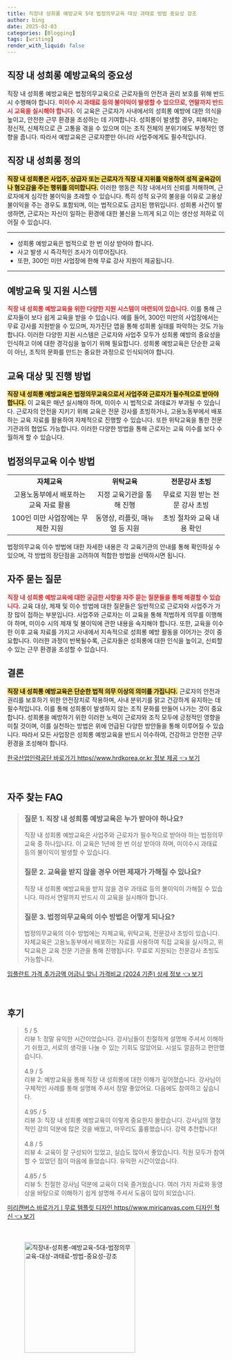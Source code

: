 ```yaml
---
title: 직장내 성희롱 예방교육 5대 법정의무교육 대상 과태료 방법 중요성 강조
author: bing
date: 2025-02-03
categories: [Blogging]
tags: [writing]
render_with_liquid: false
---
```



<h2 id='직장 내 성희롱 예방교육의 중요성'>직장 내 성희롱 예방교육의 중요성</h2>

<p>직장 내 성희롱 예방교육은 법정의무교육으로 근로자들의 안전과 권리 보호를 위해 반드시 수행해야 합니다. <b><span style="color: #ee2323;">미이수 시 과태료 등의 불이익이 발생할 수 있으므로, 연말까지 반드시 교육을 실시해야 합니다.</span></b> 이 교육은 근로자가 사내에서의 성희롱 예방에 대한 의식을 높이고, 안전한 근무 환경을 조성하는 데 기여합니다. 성희롱이 발생할 경우, 피해자는 정신적, 신체적으로 큰 고통을 겪을 수 있으며 이는 조직 전체의 분위기에도 부정적인 영향을 줍니다. 따라서 예방교육은 근로자뿐만 아니라 사업주에게도 필수적입니다.</p>

<h2 id='직장 내 성희롱 정의'>직장 내 성희롱 정의</h2>

<p><b><span style="background-color: #ffe066;">직장 내 성희롱은 사업주, 상급자 또는 근로자가 직장 내 지위를 악용하여 성적 굴욕감이나 혐오감을 주는 행위를 의미합니다.</span></b> 이러한 행동은 직장 내에서의 신뢰를 저해하며, 근로자에게 심각한 불이익을 초래할 수 있습니다. 특히 성적 요구의 불응을 이유로 고용상 불이익을 주는 경우도 포함되며, 이는 법적으로도 금지된 행위입니다. 성희롱 사건이 발생하면, 근로자는 자신이 일하는 환경에 대한 불신을 느끼게 되고 이는 생산성 저하로 이어질 수 있습니다.</p>

<hr />

<ul>
    <li>성희롱 예방교육은 법적으로 한 번 이상 받아야 합니다.</li>
    <li>사고 발생 시 즉각적인 조사가 이루어집니다.</li>
    <li>또한, 300인 미만 사업장에 한해 무료 강사 지원이 제공됩니다.</li>
</ul>

<hr />

<h2 id='예방교육 및 지원 시스템'>예방교육 및 지원 시스템</h2>

<p><b><span style="color: #ee2323;">직장 내 성희롱 예방교육을 위한 다양한 지원 시스템이 마련되어 있습니다.</span></b> 이를 통해 근로자들이 보다 쉽게 교육을 받을 수 있습니다. 예를 들어, 300인 미만의 사업장에서는 무료 강사를 지원받을 수 있으며, 자가진단 앱을 통해 성희롱 실태를 파악하는 것도 가능합니다. 이러한 다양한 지원 시스템은 근로자와 사업주 모두가 성희롱 예방의 중요성을 인식하고 이에 대한 경각심을 높이기 위해 필요합니다. 성희롱 예방교육은 단순한 교육이 아닌, 조직의 문화를 만드는 중요한 과정으로 인식되어야 합니다.</p>

<h2 id='교육 대상 및 진행 방법'>교육 대상 및 진행 방법</h2>

<p><b><span style="background-color: #ffe066;">직장 내 성희롱 예방교육은 법정의무교육으로서 사업주와 근로자가 필수적으로 받아야 합니다.</span></b> 이 교육은 매년 실시해야 하며, 미이수 시 법적으로 과태료가 부과될 수 있습니다. 근로자의 안전을 지키기 위해 교육은 전문 강사를 초빙하거나, 고용노동부에서 배포하는 교육 자료를 활용하여 자체적으로 진행할 수 있습니다. 또한 위탁교육을 통한 전문 기관과의 협업도 가능합니다. 이러한 다양한 방법을 통해 근로자는 교육 이수를 보다 수월하게 할 수 있습니다.</p>

<h2 id='법정의무교육 이수 방법'>법정의무교육 이수 방법</h2>

<table>
    <tr>
        <td style="text-align: center; height: 17px;"><b>자체교육</b></td>
        <td style="text-align: center; height: 17px;"><b>위탁교육</b></td>
        <td style="text-align: center; height: 17px;"><b>전문강사 초빙</b></td>
    </tr>
    <tr>
        <td style="text-align: center; height: 17px;">고용노동부에서 배포하는 교육 자료 활용</td>
        <td style="text-align: center; height: 17px;">지정 교육기관을 통해 진행</td>
        <td style="text-align: center; height: 17px;">무료로 지원 받는 전문 강사 초빙</td>
    </tr>
    <tr>
        <td style="text-align: center; height: 17px;">100인 미만 사업장에는 무제한 지원</td>
        <td style="text-align: center; height: 17px;">동영상, 리플릿, 매뉴얼 등 지원</td>
        <td style="text-align: center; height: 17px;">초빙 절차와 교육 내용 확인</td>
    </tr>
</table>

<p>법정의무교육 이수 방법에 대한 자세한 내용은 각 교육기관의 안내를 통해 확인하실 수 있으며, 각 방법의 장단점을 고려하여 적합한 방법을 선택하시면 됩니다.</p>

<h2 id='자주 묻는 질문'>자주 묻는 질문</h2>

<p><b><span style="color: #ee2323;">직장 내 성희롱 예방교육에 대한 궁금한 사항을 자주 묻는 질문들을 통해 해결할 수 있습니다.</span></b> 교육 대상, 제재 및 이수 방법에 대한 질문들은 일반적으로 근로자와 사업주가 가장 많이 접하는 부분입니다. 사업주와 근로자는 이 교육을 통해 적법하게 의무를 이행해야 하며, 미이수 시의 제재 및 불이익에 관한 내용을 숙지해야 합니다. 또한, 교육을 이수한 이후 교육 자료를 가지고 사내에서 지속적으로 성희롱 예방 활동을 이어가는 것이 중요합니다. 이러한 과정이 반복될수록, 근로자들은 성희롱에 대한 인식을 높이고, 신뢰할 수 있는 근무 환경을 조성할 수 있습니다.</p>

<h2 id='결론'>결론</h2>

<p><b><span style="background-color: #ffe066;">직장 내 성희롱 예방교육은 단순한 법적 의무 이상의 의미를 가집니다.</span></b> 근로자의 안전과 권리를 보호하기 위한 안전장치로 작용하며, 사내 분위기를 맑고 건강하게 유지하는 데 필수적입니다. 이를 통해 성희롱이 발생하지 않는 조직 문화를 만들어 나가는 것이 중요합니다. 성희롱을 예방하기 위한 이러한 노력이 근로자와 조직 모두에 긍정적인 영향을 미칠 것이며, 이를 실천하는 방법은 위에 언급된 다양한 방안들을 통해 이루어질 수 있습니다. 따라서 모든 사업장은 성희롱 예방교육을 반드시 이수하여, 건강하고 안전한 근무 환경을 조성해야 합니다.</p>


<p><a class="click-button" title="한국산업인력공단 바로가기 https//www.hrdkorea.or.kr 정보 제공" href="https://aptwhite.github.io/posts/%ED%95%9C%EA%B5%AD%EC%82%B0%EC%97%85%EC%9D%B8%EB%A0%A5%EA%B3%B5%EB%8B%A8-%EB%B0%94%EB%A1%9C%EA%B0%80%EA%B8%B0-httpswww.hrdkorea.or.kr-%EC%A0%95%EB%B3%B4-%EC%A0%9C%EA%B3%B5/" rel="dofollow">한국산업인력공단 바로가기 https//www.hrdkorea.or.kr 정보 제공 👈 보기</a></p><br>
<h2 id='자주_찾는_FAQ'>자주 찾는 FAQ</h2>
<div itemscope="" itemtype="https://schema.org/FAQPage"> 
<blockquote> 
<div itemscope="" itemprop="mainEntity" itemtype="https://schema.org/Question"> 
<h3 itemprop="name">질문 1. 직장 내 성희롱 예방교육은 누가 받아야 하나요?</h3> 
<div itemscope="" itemprop="acceptedAnswer" itemtype="https://schema.org/Answer"> 
<span itemprop="text"> 
<p>직장 내 성희롱 예방교육은 사업주와 근로자가 필수적으로 받아야 하는 법정의무교육 중 하나입니다. 이 교육은 1년에 한 번 이상 받아야 하며, 미이수시 과태료 등의 불이익이 발생할 수 있습니다.</p> 
</span> 
</div> 
</div> 

<div itemscope="" itemprop="mainEntity" itemtype="https://schema.org/Question"> 
<h3 itemprop="name">질문 2. 교육을 받지 않을 경우 어떤 제재가 가해질 수 있나요?</h3> 
<div itemscope="" itemprop="acceptedAnswer" itemtype="https://schema.org/Answer"> 
<span itemprop="text"> 
<p>직장 내 성희롱 예방교육을 받지 않을 경우 과태료 등의 불이익이 가해질 수 있습니다. 따라서 연말까지 반드시 이 교육을 실시해야 합니다.</p> 
</span> 
</div> 
</div> 

<div itemscope="" itemprop="mainEntity" itemtype="https://schema.org/Question"> 
<h3 itemprop="name">질문 3. 법정의무교육의 이수 방법은 어떻게 되나요?</h3> 
<div itemscope="" itemprop="acceptedAnswer" itemtype="https://schema.org/Answer"> 
<span itemprop="text"> 
<p>법정의무교육의 이수 방법에는 자체교육, 위탁교육, 전문강사 초빙이 있습니다. 자체교육은 고용노동부에서 배포하는 자료를 사용하여 직접 교육을 실시하고, 위탁교육은 교육 전문 기관을 통해 진행됩니다. 무료로 지원되는 전문강사 초빙도 가능합니다.</p> 
</span> 
</div> 
</div> 
</blockquote> 
</div>
<p><a class="click-button" title="임플란트 가격 추가금액 어금니 앞니 가격비교 (2024 기준) 상세 정보" href="https://aptwhite.github.io/posts/%EC%9E%84%ED%94%8C%EB%9E%80%ED%8A%B8-%EA%B0%80%EA%B2%A9-%EC%B6%94%EA%B0%80%EA%B8%88%EC%95%A1-%EC%96%B4%EA%B8%88%EB%8B%88-%EC%95%9E%EB%8B%88-%EA%B0%80%EA%B2%A9%EB%B9%84%EA%B5%90-(2024-%EA%B8%B0%EC%A4%80)-%EC%83%81%EC%84%B8-%EC%A0%95%EB%B3%B4/" rel="dofollow">임플란트 가격 추가금액 어금니 앞니 가격비교 (2024 기준) 상세 정보 👈 보기</a></p><br>
<h2 id='후기'>후기</h2>
<div itemscope itemtype="https://schema.org/Product">
  <blockquote>
  <div itemprop="review" itemscope itemtype="https://schema.org/Review">
      <div itemprop="reviewRating" itemscope itemtype="https://schema.org/Rating"> <span itemprop="ratingValue">5</span> / <span itemprop="bestRating">5</span> </div>
      <span itemprop="reviewBody">리뷰 1: 정말 유익한 시간이었습니다. 강사님들이 친절하게 설명해 주셔서 이해하기 쉬웠고, 서로의 생각을 나눌 수 있는 기회도 많았어요. 시설도 깔끔하고 편안했습니다.</span>
  </div>
  <br>
  <div itemprop="review" itemscope itemtype="https://schema.org/Review">
      <div itemprop="reviewRating" itemscope itemtype="https://schema.org/Rating"> <span itemprop="ratingValue">4.9</span> / <span itemprop="bestRating">5</span> </div>
      <span itemprop="reviewBody">리뷰 2: 예방교육을 통해 직장 내 성희롱에 대한 이해가 깊어졌습니다. 강사님이 구체적인 사례를 통해 설명해 주셔서 정말 좋았어요. 다음에도 참여하고 싶습니다.</span>
  </div>
  <br>
  <div itemprop="review" itemscope itemtype="https://schema.org/Review">
      <div itemprop="reviewRating" itemscope itemtype="https://schema.org/Rating"> <span itemprop="ratingValue">4.95</span> / <span itemprop="bestRating">5</span> </div>
      <span itemprop="reviewBody">리뷰 3: 직장 내 성희롱 예방교육이 이렇게 중요한지 몰랐습니다. 강사님의 열정적인 강의 덕분에 많은 것을 배웠고, 마무리도 훌륭했습니다. 강력 추천합니다!</span>
  </div>
  <br>
  <div itemprop="review" itemscope itemtype="https://schema.org/Review">
      <div itemprop="reviewRating" itemscope itemtype="https://schema.org/Rating"> <span itemprop="ratingValue">4.8</span> / <span itemprop="bestRating">5</span> </div>
      <span itemprop="reviewBody">리뷰 4: 교육이 잘 구성되어 있었고, 실습도 많아서 좋았습니다. 직원 모두가 참여할 수 있었던 점이 마음에 들었습니다. 유익한 시간이었습니다.</span>
  </div>
  <br>
  <div itemprop="review" itemscope itemtype="https://schema.org/Review">
      <div itemprop="reviewRating" itemscope itemtype="https://schema.org/Rating"> <span itemprop="ratingValue">4.85</span> / <span itemprop="bestRating">5</span> </div>
      <span itemprop="reviewBody">리뷰 5: 친절한 강사님 덕분에 교육이 더욱 즐거웠습니다. 여러 가지 자료와 동영상을 바탕으로 이해하기 쉽게 설명해 주셔서 도움이 많이 되었습니다.</span>
  </div>
  </blockquote>
</div>
<p><a class="click-button" title="미리캔버스 바로가기ㅣ무료 템플릿 디자인 https//www.miricanvas.com 디자인 혁신" href="https://aptwhite.github.io/posts/%EB%AF%B8%EB%A6%AC%EC%BA%94%EB%B2%84%EC%8A%A4-%EB%B0%94%EB%A1%9C%EA%B0%80%EA%B8%B0%E3%85%A3%EB%AC%B4%EB%A3%8C-%ED%85%9C%ED%94%8C%EB%A6%BF-%EB%94%94%EC%9E%90%EC%9D%B8-httpswww.miricanvas.com-%EB%94%94%EC%9E%90%EC%9D%B8-%ED%98%81%EC%8B%A0/" rel="dofollow">미리캔버스 바로가기ㅣ무료 템플릿 디자인 https//www.miricanvas.com 디자인 혁신 👈 보기</a></p><br>
<figure class="image"><img src="https://aptwhite.github.io/assets/img/thumbnail/직장내-성희롱-예방교육-5대-법정의무교육-대상-과태료-방법-중요성-강조.webp" alt="직장내-성희롱-예방교육-5대-법정의무교육-대상-과태료-방법-중요성-강조" width="256" height="256"></figure>